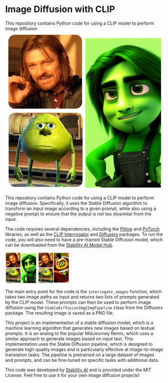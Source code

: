 # Image Diffusion with CLIP
This repository contains Python code for using a CLIP model to perform image diffusion
![alt text for screen readers](/example/1.png)

<p>This repository contains Python code for using a CLIP model to perform image diffusion. Specifically, it uses the Stable Diffusion algorithm to transform an input image according to a given prompt, while also using a negative prompt to ensure that the output is not too dissimilar from the input.</p>
<p>The code requires several dependencies, including the <a href="https://pillow.readthedocs.io/en/stable/" target="_new">Pillow</a> and <a href="https://pytorch.org/" target="_new">PyTorch</a> libraries, as well as the <a href="https://github.com/stabilityai/clip_interrogator" target="_new">CLIP Interrogator</a> and <a href="https://github.com/lucidrains/diffusion" target="_new">Diffusers</a> packages. To run the code, you will also need to have a pre-trained Stable Diffusion model, which can be downloaded from the <a href="https://modelhub.ai/stability-ai/stable-diffusion-2" target="_new">Stability AI Model Hub</a>.</p>
<img src="/example/1.png" style="height: 100px; width:100px;"/>
<img src="/example/2.png" style="height: 100px; width:100px;"/>
<p>The main entry point for the code is the <code>interrogate_images</code> function, which takes two image paths as input and returns two lists of prompts generated by the CLIP model. These prompts can then be used to perform image diffusion using the <code>StableDiffusionImg2ImgPipeline</code> class from the Diffusers package. The resulting image is saved as a PNG file.</p>

<p>This project is an implementation of a stable diffusion model, which is a machine learning algorithm that generates new images based on textual prompts. It is an analog to the popular MidJourney Remix, which uses a similar approach to generate images based on input text. This implementation uses the Stable Diffusion pipeline, which is designed to generate high-quality images and is particularly effective at image-to-image translation tasks. The pipeline is pretrained on a large dataset of images and prompts, and can be fine-tuned on specific tasks with additional data.</p>
<p>This code was developed by <a href="https://stability.ai/" target="_new">Stability AI</a> and is provided under the MIT License. Feel free to use it for your own image diffusion projects!</p>
